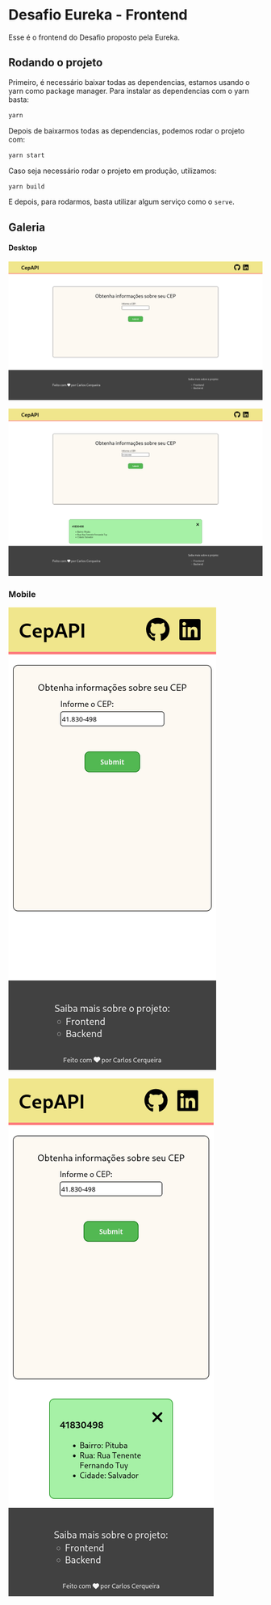 # Desafio Eureka - Frontend

Esse é o frontend do Desafio proposto pela Eureka.

## Rodando o projeto

Primeiro, é necessário baixar todas as dependencias, estamos usando o yarn como package manager. Para instalar as dependencias com o yarn basta:

```bash
yarn
```

Depois de baixarmos todas as dependencias, podemos rodar o projeto com:

```bash
yarn start
```

Caso seja necessário rodar o projeto em produção, utilizamos:

```bash
yarn build
```

E depois, para rodarmos, basta utilizar algum serviço como o `serve`.

## Galeria

#### Desktop

![initial](./documentation-assets/initial-state-pc.png)

![cep](./documentation-assets/cep-state-pc.png)

### Mobile

![initial_mobile](./documentation-assets/initial-state-phone.png)

![cep_mobile](./documentation-assets/cep-state-phone.png)